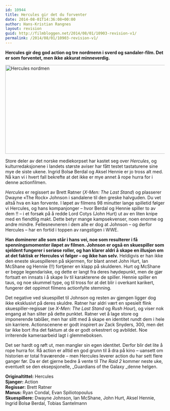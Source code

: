 ```yaml
---
id: 10944
title: Hercules gir det du forventer
date: 2014-08-01T14:36:08+00:00
author: Hans-Kristian Rangnes
layout: revision
guid: http://filmbloggen.net/2014/08/01/10903-revision-v1/
permalink: /2014/08/01/10903-revision-v1/
---
```

**Hercules gir deg god action og tre nordmenn i sverd og sandaler-film. Det er som forventet, men ikke akkurat minneverdig.**  
<!--more-->

[<img class="alignnone size-large wp-image-10930" src="http://filmbloggen.net/wp-content/uploads/2014/07/Hercules-nordmen-620x281.jpg" alt="Hercules nordmen" width="620" height="281" />](http://filmbloggen.net/wp-content/uploads/2014/07/Hercules-nordmen.jpg)

Store deler av det norske mediekorpset har kastet seg over _Hercules_, og kulturredaksjonene i landets største aviser har fått testet tastaturene sine mye de siste ukene. Ingrid Bolsø Berdal og Aksel Hennie er jo tross alt med. Nå kan vi i hvert fall bekrefte at det ikke er mye annet å rope hurra for i denne actionfilmen.

_Hercules_ er regissert av Brett Ratner (_X-Men: The Last Stand_) og plasserer Dwayne &laquo;The Rock&raquo; Johnson i sandalene til den greske halvguden. Du vet altså hva en kan forvente. I løpet av filmens 98 minutter lange spilletid følger vi Hercules, og hans kompanjonger &#8211; hvor Berdal og Hennie spiller to av dem !! &#8211; i et forsøk på å redde Lord Cotys (John Hurt) ut av en liten knipe med en fiendtlig makt. Dette betyr mange kampsekvenser, noen enorme og andre mindre. Fellesnevneren i dem alle er dog at Johnson &#8211; og derfor Hercules &#8211; har en fortid i toppen av rangstigen i WWE.

**Han dominerer alle som står i hans vei, noe som resulterer i få spenningsmomenter iløpet av filmen. Johnson er også en skuespiller som sjeldent fungerer i seriøse roller, og han klarer aldri å skape en illusjon om at det faktisk er Hercules vi følger &#8211; og ikke han selv.** Heldigvis er han ikke den eneste skuespilleren på skjermen, for blant annet John Hurt, Ian McShane og Hennie (!!) fortjener en klapp på skulderen. Hurt og McShane er begge legendariske, og dette er langt fra deres høydepunkt, men de gjør fortsatt en innsats i å skape liv til karakterene de spiller. Hennie spiller en taus, og noe skummel type, og til tross for at det blir i overkant karikert, fungerer det oppimot filmens actionfylte stemning.

Det negative ved skuespillet til Johnson og resten av gjengen ligger dog ikke eksklusivt på deres skuldre. Ratner har aldri vært en spesielt flink skuespiller-regissør (se _X-Men: The Last Stand_ og _Rush Hour_), og viser nok engang at han sliter på dette punktet. Ratner vet å lage store og imponerende tablåer, men har slitt med å skape en identitet rundt dem i hele sin karriere. Actionscenene er godt inspirert av Zack Snyders, 300, men det tar ikke bort ifra det faktum at de er godt orkestrert og avbildet. Noe irriterende kameraarbeid lagt i glemmeboksen.

Det ser hardt og røft ut, men mangler sin egen identitet. Derfor blir det lite å rope hurra for. Rå action er alltid en god grunn til å dra på kino &#8211; uansett om historien er total fraværende &#8211; men Hercules leverer action du har sett flere ganger før. Da er det gjerne bedre å vente til _The Raid 2_ kommer neste uke, eventuelt se den eksepsjonelle, _Guardians of the Galaxy _denne helgen.

**Originaltittel:** Hercules  
**Sjanger:** Action  
**Regissør:** Brett Ratner  
**Manus:** Ryan Condal, Evan Spiliotopoulus  
**Skuespillere:** Dwayne Johnson, Ian McShane, John Hurt, Aksel Hennie, Ingrid Bolsø Berdal, Tobias Santelmann

<div class="video-shortcode">
</div>